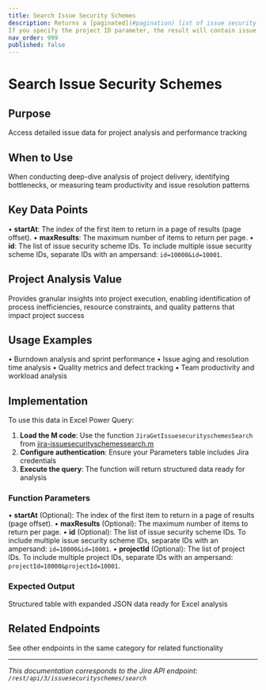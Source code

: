 ```yaml
---
title: Search Issue Security Schemes
description: Returns a [paginated](#pagination) list of issue security schemes.  
If you specify the project ID parameter, the result will contain issue security s...
nav_order: 999
published: false
---
```


# Search Issue Security Schemes

## Purpose
Access detailed issue data for project analysis and performance tracking

## When to Use
When conducting deep-dive analysis of project delivery, identifying bottlenecks, or measuring team productivity and issue resolution patterns

## Key Data Points
• **startAt**: The index of the first item to return in a page of results (page offset).
• **maxResults**: The maximum number of items to return per page.
• **id**: The list of issue security scheme IDs. To include multiple issue security scheme IDs, separate IDs with an ampersand: `id=10000&id=10001`.

## Project Analysis Value
Provides granular insights into project execution, enabling identification of process inefficiencies, resource constraints, and quality patterns that impact project success

## Usage Examples
• Burndown analysis and sprint performance
• Issue aging and resolution time analysis
• Quality metrics and defect tracking
• Team productivity and workload analysis

## Implementation
To use this data in Excel Power Query:

1. **Load the M code**: Use the function `JiraGetIssuesecurityschemesSearch` from [jira-issuesecurityschemessearch.m](../assets/jira-issuesecurityschemessearch.m)
2. **Configure authentication**: Ensure your Parameters table includes Jira credentials
3. **Execute the query**: The function will return structured data ready for analysis

### Function Parameters
• **startAt** (Optional): The index of the first item to return in a page of results (page offset).
• **maxResults** (Optional): The maximum number of items to return per page.
• **id** (Optional): The list of issue security scheme IDs. To include multiple issue security scheme IDs, separate IDs with an ampersand: `id=10000&id=10001`.
• **projectId** (Optional): The list of project IDs. To include multiple project IDs, separate IDs with an ampersand: `projectId=10000&projectId=10001`.

### Expected Output
Structured table with expanded JSON data ready for Excel analysis

## Related Endpoints
See other endpoints in the same category for related functionality

---
*This documentation corresponds to the Jira API endpoint: `/rest/api/3/issuesecurityschemes/search`*
